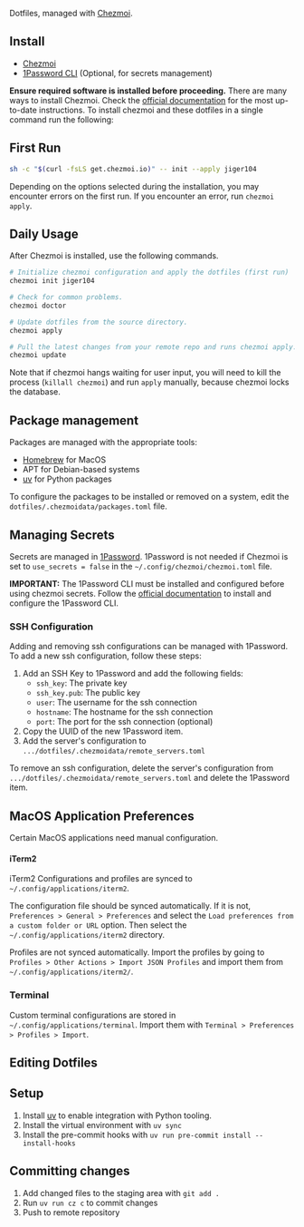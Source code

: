 Dotfiles, managed with [Chezmoi](https://www.chezmoi.io/).

## Install

-   [Chezmoi](https://www.chezmoi.io/)
-   [1Password CLI](https://developer.1password.com/docs/cli/) (Optional, for secrets management)

**Ensure required software is installed before proceeding.** There are many ways to install Chezmoi. Check the [official documentation](https://www.chezmoi.io/install/) for the most up-to-date instructions. To install chezmoi and these dotfiles in a single command run the following:

## First Run

```bash
sh -c "$(curl -fsLS get.chezmoi.io)" -- init --apply jiger104
```

Depending on the options selected during the installation, you may encounter errors on the first run. If you encounter an error, run `chezmoi apply`.

## Daily Usage

After Chezmoi is installed, use the following commands.

```bash
# Initialize chezmoi configuration and apply the dotfiles (first run)
chezmoi init jiger104

# Check for common problems.
chezmoi doctor

# Update dotfiles from the source directory.
chezmoi apply

# Pull the latest changes from your remote repo and runs chezmoi apply.
chezmoi update
```

Note that if chezmoi hangs waiting for user input, you will need to kill the process (`killall chezmoi`) and run `apply` manually, because chezmoi locks the database.

## Package management

Packages are managed with the appropriate tools:

-   [Homebrew](https://brew.sh/) for MacOS
-   APT for Debian-based systems
-   [uv](https://docs.astral.sh/uv/) for Python packages

To configure the packages to be installed or removed on a system, edit the `dotfiles/.chezmoidata/packages.toml` file.

## Managing Secrets

Secrets are managed in [1Password](https://developer.1password.com/docs/cli/). 1Password is not needed if Chezmoi is set to `use_secrets = false` in the `~/.config/chezmoi/chezmoi.toml` file.

**IMPORTANT:** The 1Password CLI must be installed and configured before using chezmoi secrets. Follow the [official documentation](https://developer.1password.com/docs/cli/) to install and configure the 1Password CLI.

### SSH Configuration

Adding and removing ssh configurations can be managed with 1Password. To add a new ssh configuration, follow these steps:

1. Add an SSH Key to 1Password and add the following fields:
    - `ssh_key`: The private key
    - `ssh_key.pub`: The public key
    - `user`: The username for the ssh connection
    - `hostname`: The hostname for the ssh connection
    - `port`: The port for the ssh connection (optional)
2. Copy the UUID of the new 1Password item.
3. Add the server's configuration to `.../dotfiles/.chezmoidata/remote_servers.toml`

To remove an ssh configuration, delete the server's configuration from `.../dotfiles/.chezmoidata/remote_servers.toml` and delete the 1Password item.

## MacOS Application Preferences

Certain MacOS applications need manual configuration.

#### iTerm2

iTerm2 Configurations and profiles are synced to `~/.config/applications/iterm2`.

The configuration file should be synced automatically. If it is not, `Preferences > General > Preferences` and select the `Load preferences from a custom folder or URL` option. Then select the `~/.config/applications/iterm2` directory.

Profiles are not synced automatically. Import the profiles by going to `Profiles > Other Actions > Import JSON Profiles` and import them from `~/.config/applications/iterm2/`.

### Terminal

Custom terminal configurations are stored in `~/.config/applications/terminal`. Import them with `Terminal > Preferences > Profiles > Import`.

## Editing Dotfiles

## Setup

1. Install [uv](https://docs.astral.sh/uv/) to enable integration with Python tooling.
2. Install the virtual environment with `uv sync`
3. Install the pre-commit hooks with `uv run pre-commit install --install-hooks`

## Committing changes

1. Add changed files to the staging area with `git add .`
2. Run `uv run cz c` to commit changes
3. Push to remote repository